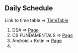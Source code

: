 ## Daily Schedule
Link to time table => [TimeTable](TimeTable.md)


1. DSA => [Page](DSA.md)
2. CS FUNDAMENTALS => [Page](CS_FUNDAMENTALS.md)
3. Android + Kotin => [Page](AndroidKotlin.md)
4. 